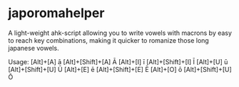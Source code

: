 # japoromahelper

A light-weight ahk-script allowing you to write vowels with macrons by easy to reach key combinations, making it quicker to romanize those long japanese vowels.

Usage:
[Alt]+[A] ā
[Alt]+[Shift]+[A] Ā
[Alt]+[I] ī
[Alt]+[Shift]+[I] Ī
[Alt]+[U] ū
[Alt]+[Shift]+[U] Ū
[Alt]+[E] ē
[Alt]+[Shift]+[E] Ē
[Alt]+[O] ō
[Alt]+[Shift]+[U] Ō
